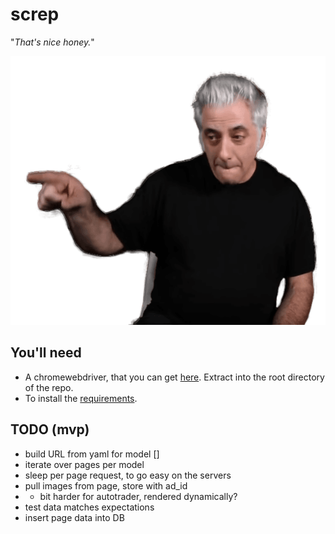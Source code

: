 # screp

"_That's nice honey._"

![Image](rickyrick.png)

## You'll need

- A chromewebdriver, that you can get [here](https://chromedriver.chromium.org/downloads). Extract into the root directory of the repo.
- To install the [requirements](./requirements.txt).


## TODO (mvp)

* build URL from yaml for model []
* iterate over pages per model
* sleep per page request, to go easy on the servers
* pull images from page, store with ad_id
* * bit harder for autotrader, rendered dynamically?
* test data matches expectations
* insert page data into DB
